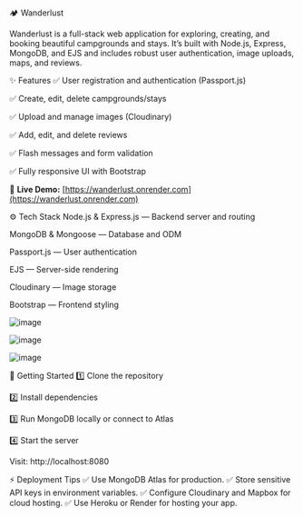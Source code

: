 🏕️ Wanderlust

Wanderlust is a full-stack web application for exploring, creating, and booking beautiful campgrounds and stays.
It’s built with Node.js, Express, MongoDB, and EJS and includes robust user authentication, image uploads, maps, and reviews.

✨ Features
✅ User registration and authentication (Passport.js)

✅ Create, edit, delete campgrounds/stays

✅ Upload and manage images (Cloudinary)

✅ Add, edit, and delete reviews

✅ Flash messages and form validation

✅ Fully responsive UI with Bootstrap 


🚀 **Live Demo:** [https://wanderlust.onrender.com](https://wanderlust.onrender.com)


⚙️ Tech Stack
Node.js & Express.js — Backend server and routing

MongoDB & Mongoose — Database and ODM

Passport.js — User authentication

EJS — Server-side rendering

Cloudinary — Image storage

Bootstrap — Frontend styling



![image](https://github.com/user-attachments/assets/7ee33f27-f748-4724-bc23-6b2d6f158337)

![image](https://github.com/user-attachments/assets/a9129ed5-6dc6-4ead-997e-5d4f4fba4c69)

![image](https://github.com/user-attachments/assets/79758f0e-0eb0-4262-b2d5-dffa334ebd8c)





🚀 Getting Started
1️⃣ Clone the repository

2️⃣ Install dependencies

3️⃣ Run MongoDB locally or connect to Atlas

4️⃣ Start the server

Visit: http://localhost:8080



⚡ Deployment Tips
✅ Use MongoDB Atlas for production.
✅ Store sensitive API keys in environment variables.
✅ Configure Cloudinary and Mapbox for cloud hosting.
✅ Use Heroku or Render for hosting your app.



